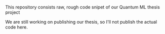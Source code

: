 This repository consists raw, rough code snipet of our Quantum ML thesis project

We are still working on publishing our thesis, so I'll not publish the actual code here.
